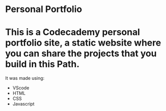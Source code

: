 # Personal Portfolio

# This is a Codecademy personal portfolio site, a static website where you can share the projects that you build in this Path. 

It was made using:
* VScode
* HTML
* CSS
* Javascript
